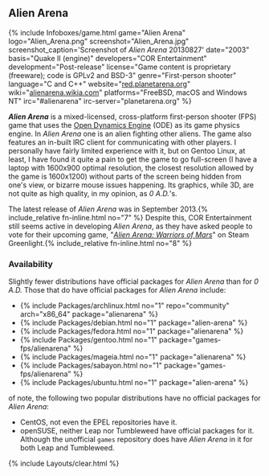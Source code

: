 ## Alien Arena
{% include Infoboxes/game.html game="Alien Arena" logo="Alien_Arena.png" screenshot="Alien_Arena.jpg" screenshot_caption='Screenshot of <i>Alien Arena</i> 20130827' date="2003" basis="Quake II (engine)" developers="COR Entertainment" development="Post-release" license="Game content is proprietary (freeware); code is GPLv2 and BSD-3" genre="First-person shooter" language="C and C++" website="<a href='http://red.planetarena.org/' link='_blank'>red.planetarena.org</a>" wiki="<a href='http://alienarena.wikia.com/wiki/Main_Page' link='_blank'>alienarena.wikia.com</a>" platforms="FreeBSD, macOS and Windows NT" irc="#alienarena" irc-server="planetarena.org" %}

***Alien Arena*** is a mixed-licensed, cross-platform first-person shooter (FPS) game that uses the [Open Dynamics Engine](https://en.wikipedia.org/wiki/Open_Dynamics_Engine) (ODE) as its game physics engine. In *Alien Arena* one is an alien fighting other aliens. The game also features an in-built IRC client for communicating with other players. I personally have fairly limited experience with it, but on Gentoo Linux, at least, I have found it quite a pain to get the game to go full-screen (I have a laptop with 1600x900 optimal resolution, the closest resolution allowed by the game is 1600x1200) without parts of the screen being hidden from one's view, or bizarre mouse issues happening. Its graphics, while 3D, are not quite as high quality, in my opinion, as *0 A.D.*'s. 

The latest release of *Alien Arena* was in September 2013.{% include_relative fn-inline.html no="7" %} Despite this, COR Entertainment still seems active in developing *Alien Arena*, as they have asked people to vote for their upcoming game, "[*Alien Arena: Warriors of Mars*](http://steamcommunity.com/sharedfiles/filedetails/?id=897799480)" on Steam Greenlight.{% include_relative fn-inline.html no="8" %}

### Availability
Slightly fewer distributions have official packages for *Alien Arena* than for *0 A.D.* Those that do have official packages for *Alien Arena* include:

* {% include Packages/archlinux.html no="1" repo="community" arch="x86_64" package="alienarena" %}
* {% include Packages/debian.html no="1" package="alien-arena" %}
* {% include Packages/fedora.html no="1" package="alienarena" %}
* {% include Packages/gentoo.html no="1" package="games-fps/alienarena" %}
* {% include Packages/mageia.html no="1" package="alienarena" %}
* {% include Packages/sabayon.html no="1" package="games-fps/alienarena" %}
* {% include Packages/ubuntu.html no="1" package="alien-arena" %}

of note, the following two popular distributions have no official packages for *Alien Arena*:

* CentOS, not even the EPEL repositories have it. 
* openSUSE, neither Leap nor Tumbleweed have official packages for it. Although the unofficial `games` repository does have *Alien Arena* in it for both Leap and Tumbleweed.

{% include Layouts/clear.html %}
